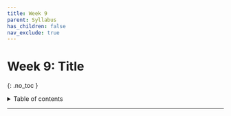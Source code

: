 ```yaml
---
title: Week 9
parent: Syllabus
has_children: false
nav_exclude: true
---
```


# Week 9: Title
{: .no_toc }

<details closed markdown="block">
  <summary>
    Table of contents
  </summary>
  {: .text-delta }
1. TOC
{:toc}
</details>

---

<!-- ########################################################################### -->

<!-- ## Class - Monday, Oct. 25

<details closed markdown="block">
  <summary>Details</summary>

</details> -->

<!-- ########################################################################### -->

<!-- ########################################################################### -->

<!-- ## Class - Thursday, Oct. 28

<details closed markdown="block">
  <summary>Details</summary>

</details> -->

<!-- ########################################################################### -->

<!-- ########################################################################### -->

<!-- ## Recitation - Friday, Oct. 29

<details closed markdown="block">
  <summary>Details</summary>

</details> -->

<!-- ########################################################################### -->
